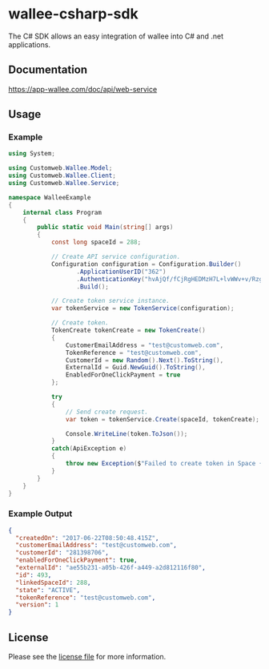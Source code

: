 # wallee-csharp-sdk
The C# SDK allows an easy integration of wallee into C# and .net applications.

## Documentation
https://app-wallee.com/doc/api/web-service

## Usage

### Example

```csharp
using System;

using Customweb.Wallee.Model;
using Customweb.Wallee.Client;
using Customweb.Wallee.Service;

namespace WalleeExample
{
    internal class Program
    {
        public static void Main(string[] args)
        {
            const long spaceId = 288;

            // Create API service configuration.
            Configuration configuration = Configuration.Builder()
	               .ApplicationUserID("362")
	               .AuthenticationKey("hvAjQf/fCjRgHEDMzH7L+lvWWv+v/RzgK1Vyt5i3+I0=")
	               .Build();

            // Create token service instance.
            var tokenService = new TokenService(configuration);

            // Create token.
            TokenCreate tokenCreate = new TokenCreate()
            {
                CustomerEmailAddress = "test@customweb.com",
                TokenReference = "test@customweb.com",
                CustomerId = new Random().Next().ToString(),
                ExternalId = Guid.NewGuid().ToString(),
                EnabledForOneClickPayment = true
            };

            try
            {
                // Send create request.
                var token = tokenService.Create(spaceId, tokenCreate);

                Console.WriteLine(token.ToJson());
            }
            catch(ApiException e)
            {
                throw new Exception($"Failed to create token in Space {spaceId}.", e);
            }
        }
    }
}
```

### Example Output

```json
{
  "createdOn": "2017-06-22T08:50:48.415Z",
  "customerEmailAddress": "test@customweb.com",
  "customerId": "281398706",
  "enabledForOneClickPayment": true,
  "externalId": "ae55b231-a05b-426f-a449-a2d812116f80",
  "id": 493,
  "linkedSpaceId": 288,
  "state": "ACTIVE",
  "tokenReference": "test@customweb.com",
  "version": 1
}
```

## License

Please see the [license file](https://github.com/wallee-payment/wallee-csharp-sdk/blob/master/LICENSE.txt) for more information.
